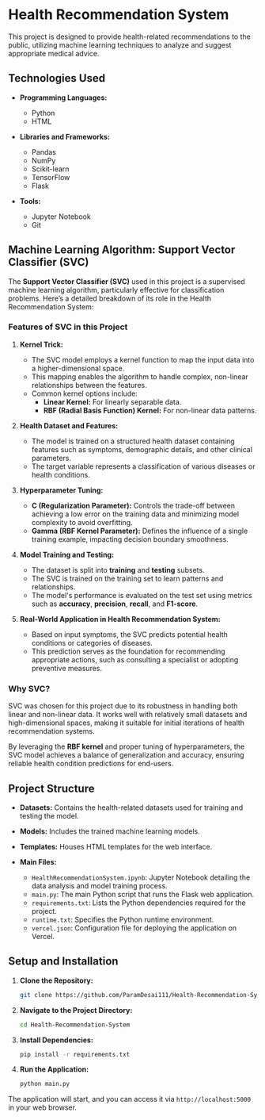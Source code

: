 
# Health Recommendation System

This project is designed to provide health-related recommendations to the public, utilizing machine learning techniques to analyze and suggest appropriate medical advice.

## Technologies Used

- **Programming Languages:**
  - Python
  - HTML

- **Libraries and Frameworks:**
  - Pandas
  - NumPy
  - Scikit-learn
  - TensorFlow
  - Flask

- **Tools:**
  - Jupyter Notebook
  - Git

## Machine Learning Algorithm: Support Vector Classifier (SVC)

The **Support Vector Classifier (SVC)** used in this project is a supervised machine learning algorithm, particularly effective for classification problems. Here’s a detailed breakdown of its role in the Health Recommendation System:

### Features of SVC in this Project

1. **Kernel Trick:**
   - The SVC model employs a kernel function to map the input data into a higher-dimensional space.
   - This mapping enables the algorithm to handle complex, non-linear relationships between the features.
   - Common kernel options include:
     - **Linear Kernel:** For linearly separable data.
     - **RBF (Radial Basis Function) Kernel:** For non-linear data patterns.

2. **Health Dataset and Features:**
   - The model is trained on a structured health dataset containing features such as symptoms, demographic details, and other clinical parameters.
   - The target variable represents a classification of various diseases or health conditions.

3. **Hyperparameter Tuning:**
   - **C (Regularization Parameter):** Controls the trade-off between achieving a low error on the training data and minimizing model complexity to avoid overfitting.
   - **Gamma (RBF Kernel Parameter):** Defines the influence of a single training example, impacting decision boundary smoothness.

4. **Model Training and Testing:**
   - The dataset is split into **training** and **testing** subsets.
   - The SVC is trained on the training set to learn patterns and relationships.
   - The model's performance is evaluated on the test set using metrics such as **accuracy**, **precision**, **recall**, and **F1-score**.

5. **Real-World Application in Health Recommendation System:**
   - Based on input symptoms, the SVC predicts potential health conditions or categories of diseases.
   - This prediction serves as the foundation for recommending appropriate actions, such as consulting a specialist or adopting preventive measures.

### Why SVC?

SVC was chosen for this project due to its robustness in handling both linear and non-linear data. It works well with relatively small datasets and high-dimensional spaces, making it suitable for initial iterations of health recommendation systems.

By leveraging the **RBF kernel** and proper tuning of hyperparameters, the SVC model achieves a balance of generalization and accuracy, ensuring reliable health condition predictions for end-users.

## Project Structure

- **Datasets:** Contains the health-related datasets used for training and testing the model.
- **Models:** Includes the trained machine learning models.
- **Templates:** Houses HTML templates for the web interface.

- **Main Files:**
  - `HealthRecommendationSystem.ipynb`: Jupyter Notebook detailing the data analysis and model training process.
  - `main.py`: The main Python script that runs the Flask web application.
  - `requirements.txt`: Lists the Python dependencies required for the project.
  - `runtime.txt`: Specifies the Python runtime environment.
  - `vercel.json`: Configuration file for deploying the application on Vercel.

## Setup and Installation

1. **Clone the Repository:**
   ```bash
   git clone https://github.com/ParamDesai111/Health-Recommendation-System.git
   ```

2. **Navigate to the Project Directory:**
   ```bash
   cd Health-Recommendation-System
   ```

3. **Install Dependencies:**
   ```bash
   pip install -r requirements.txt
   ```

4. **Run the Application:**
   ```bash
   python main.py
   ```

The application will start, and you can access it via `http://localhost:5000` in your web browser.
